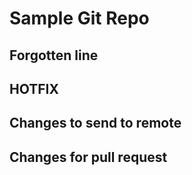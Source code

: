 # Sample Git Repo

## Forgotten line

## HOTFIX

## Changes to send to remote

## Changes for pull request
